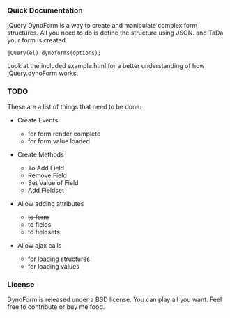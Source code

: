 ### Quick Documentation
jQuery DynoForm is a way to create and manipulate complex form structures. All you need to do is define the structure using JSON. and TaDa your form is created.

    jQuery(el).dynoforms(options);

Look at the included example.html for a better understanding of how jQuery.dynoForm works.

### TODO
These are a list of things that need to be done:
* Create Events
    * for form render complete
    * for form value loaded

* Create Methods
    * To Add Field
    * Remove Field
    * Set Value of Field
    * Add Fieldset

* Allow adding attributes
    * ~~to form~~
    * to fields
    * to fieldsets

* Allow ajax calls
    * for loading structures
    * for loading values


### License
DynoForm is released under a BSD license. You can play all you want. Feel free to contribute or buy me food.

